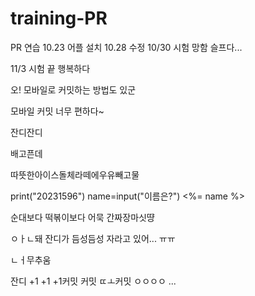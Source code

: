 # training-PR
PR 연습
10.23 어플 설치
10.28 수정
10/30
시험 망함 슬프다...

11/3 시험 끝 행복하다

오! 모바일로 커밋하는 방법도 있군

모바일 커밋 너무 편하다~

잔디잔디

배고픈데

따뜻한아이스돌체라떼에우유빼고물

print("20231596")
name=input("이름은?")
<%= name %>

순대보다 떡볶이보다 어묵
간짜장마싯땽

ㅇㅏㄴ돼 잔디가 듬성듬성 자라고 있어... ㅠㅠ

ㄴㅓ무추움

잔디 +1 +1 +1커밋 커밋
ㄸㅗ커밋 ㅇㅇㅇㅇ
...